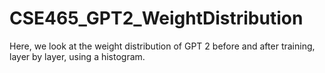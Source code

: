 # CSE465_GPT2_WeightDistribution
Here, we look at the weight distribution of GPT 2 before and after training, layer by layer, using a histogram.
